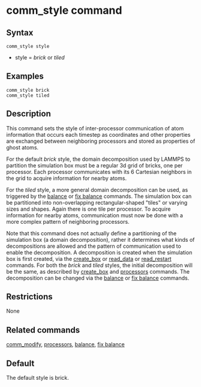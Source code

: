 # comm_style command

## Syntax

``` LAMMPS
comm_style style
```

-   style = *brick* or *tiled*

## Examples

``` LAMMPS
comm_style brick
comm_style tiled
```

## Description

This command sets the style of inter-processor communication of atom
information that occurs each timestep as coordinates and other
properties are exchanged between neighboring processors and stored as
properties of ghost atoms.

For the default *brick* style, the domain decomposition used by LAMMPS
to partition the simulation box must be a regular 3d grid of bricks, one
per processor. Each processor communicates with its 6 Cartesian
neighbors in the grid to acquire information for nearby atoms.

For the *tiled* style, a more general domain decomposition can be used,
as triggered by the [balance](balance) or [fix balance](fix_balance)
commands. The simulation box can be partitioned into non-overlapping
rectangular-shaped \"tiles\" or varying sizes and shapes. Again there is
one tile per processor. To acquire information for nearby atoms,
communication must now be done with a more complex pattern of
neighboring processors.

Note that this command does not actually define a partitioning of the
simulation box (a domain decomposition), rather it determines what kinds
of decompositions are allowed and the pattern of communication used to
enable the decomposition. A decomposition is created when the simulation
box is first created, via the [create_box](create_box) or
[read_data](read_data) or [read_restart](read_restart) commands. For
both the *brick* and *tiled* styles, the initial decomposition will be
the same, as described by [create_box](create_box) and
[processors](processors) commands. The decomposition can be changed via
the [balance](balance) or [fix balance](fix_balance) commands.

## Restrictions

None

## Related commands

[comm_modify](comm_modify), [processors](processors),
[balance](balance), [fix balance](fix_balance)

## Default

The default style is brick.
